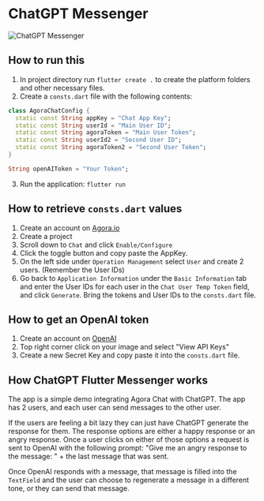 # ChatGPT Messenger

![ChatGPT Messenger](output.gif)

## How to run this
1. In project directory run `flutter create .` to create the platform folders and other necessary files.
2. Create a `consts.dart` file with the following contents:
```dart
class AgoraChatConfig {
  static const String appKey = "Chat App Key";
  static const String userId = "Main User ID";
  static const String agoraToken = "Main User Token";
  static const String userId2 = "Second User ID";
  static const String agoraToken2 = "Second User Token";
}

String openAIToken = "Your Token";

```
3. Run the application: `flutter run`

## How to retrieve `consts.dart` values
1. Create an account on [Agora.io](https://console.agora.io/)
2. Create a project
3. Scroll down to `Chat` and click `Enable/Configure` 
4. Click the toggle button and copy paste the AppKey.
5. On the left side under `Operation Management` select `User` and create 2 users. (Remember the User IDs)
6. Go back to `Application Information` under the `Basic Information` tab and enter the User IDs for each user in the `Chat User Temp Token` field, and click `Generate`. Bring the tokens and User IDs to the `consts.dart` file.

## How to get an OpenAI token
1. Create an account on [OpenAI](https://platform.openai.com/)
2. Top right corner click on your image and select "View API Keys"
3. Create a new Secret Key and copy paste it into the `consts.dart` file.

## How ChatGPT Flutter Messenger works
The app is a simple demo integrating Agora Chat with ChatGPT. The app has 2 users, and each user can send messages to the other user. 

If the users are feeling a bit lazy they can just have ChatGPT generate the response for them. The response options are either a happy response or an angry response. Once a user clicks on either of those options a request is sent to OpenAI with the following prompt: "Give me an angry response to the message: " + the last message that was sent.

Once OpenAI responds with a message, that message is filled into the `TextField` and the user can choose to regenerate a message in a different tone, or they can send that message.